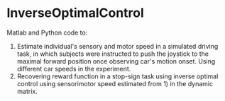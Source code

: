 # InverseOptimalControl
Matlab and Python code to:
1) Estimate individual's sensory and motor speed in a simulated driving task, in which subjects were instructed to push the joystick to the maximal forward position once observing car's motion onset. Using different car speeds in the experiment.
2) Recovering reward function in a stop-sign task using inverse optimal control using sensorimotor speed estimated from 1) in the dynamic matrix.
